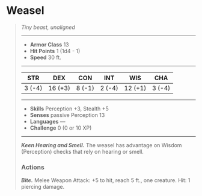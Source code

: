 # Weasel
>*Tiny beast, unaligned*
>___
>- **Armor Class** 13
>- **Hit Points** 1 (1d4 - 1)
>- **Speed** 30 ft.
>___
>|STR|DEX|CON|INT|WIS|CHA|
>|:---:|:---:|:---:|:---:|:---:|:---:|
>|3 (-4)|16 (+3)|8 (-1)|2 (-4)|12 (+1)|3 (-4)|
>___
>- **Skills** Perception +3, Stealth +5
>- **Senses** passive Perception 13
>- **Languages** —
>- **Challenge** 0 (0 or 10 XP)
>___
>***Keen Hearing and Smell.*** The weasel has advantage on Wisdom (Perception) checks that rely on hearing or smell.  
>
>### Actions
>***Bite.*** Melee Weapon Attack: +5 to hit, reach 5 ft., one creature. Hit: 1 piercing damage.